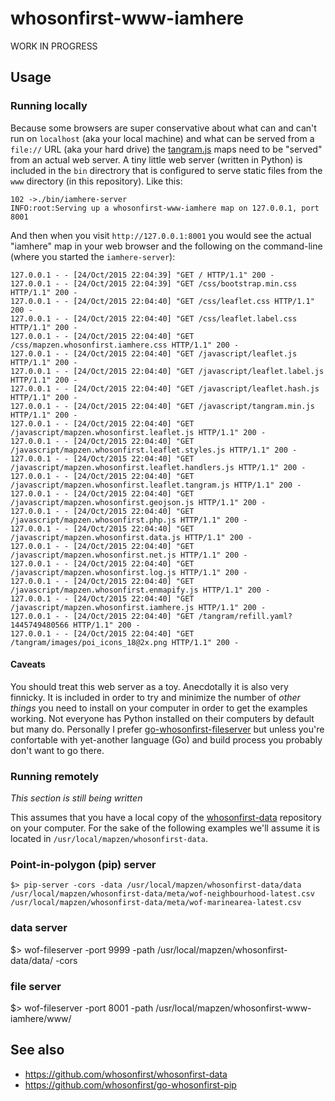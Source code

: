 # whosonfirst-www-iamhere

WORK IN PROGRESS

## Usage

### Running locally

Because some browsers are super conservative about what can and can't run on `localhost` (aka your local machine) and what can be served from a `file://` URL (aka your hard drive) the [tangram.js]() maps need to be "served" from an actual web server. A tiny little web server (written in Python) is included in the `bin` directrory that is configured to serve static files from the `www` directory (in this repository). Like this:

```
102 ->./bin/iamhere-server
INFO:root:Serving up a whosonfirst-www-iamhere map on 127.0.0.1, port 8001
```

And then when you visit `http://127.0.0.1:8001` you would see the actual "iamhere" map in your web browser and the following on the command-line (where you started the `iamhere-server`):

```
127.0.0.1 - - [24/Oct/2015 22:04:39] "GET / HTTP/1.1" 200 -
127.0.0.1 - - [24/Oct/2015 22:04:39] "GET /css/bootstrap.min.css HTTP/1.1" 200 -
127.0.0.1 - - [24/Oct/2015 22:04:40] "GET /css/leaflet.css HTTP/1.1" 200 -
127.0.0.1 - - [24/Oct/2015 22:04:40] "GET /css/leaflet.label.css HTTP/1.1" 200 -
127.0.0.1 - - [24/Oct/2015 22:04:40] "GET /css/mapzen.whosonfirst.iamhere.css HTTP/1.1" 200 -
127.0.0.1 - - [24/Oct/2015 22:04:40] "GET /javascript/leaflet.js HTTP/1.1" 200 -
127.0.0.1 - - [24/Oct/2015 22:04:40] "GET /javascript/leaflet.label.js HTTP/1.1" 200 -
127.0.0.1 - - [24/Oct/2015 22:04:40] "GET /javascript/leaflet.hash.js HTTP/1.1" 200 -
127.0.0.1 - - [24/Oct/2015 22:04:40] "GET /javascript/tangram.min.js HTTP/1.1" 200 -
127.0.0.1 - - [24/Oct/2015 22:04:40] "GET /javascript/mapzen.whosonfirst.leaflet.js HTTP/1.1" 200 -
127.0.0.1 - - [24/Oct/2015 22:04:40] "GET /javascript/mapzen.whosonfirst.leaflet.styles.js HTTP/1.1" 200 -
127.0.0.1 - - [24/Oct/2015 22:04:40] "GET /javascript/mapzen.whosonfirst.leaflet.handlers.js HTTP/1.1" 200 -
127.0.0.1 - - [24/Oct/2015 22:04:40] "GET /javascript/mapzen.whosonfirst.leaflet.tangram.js HTTP/1.1" 200 -
127.0.0.1 - - [24/Oct/2015 22:04:40] "GET /javascript/mapzen.whosonfirst.geojson.js HTTP/1.1" 200 -
127.0.0.1 - - [24/Oct/2015 22:04:40] "GET /javascript/mapzen.whosonfirst.php.js HTTP/1.1" 200 -
127.0.0.1 - - [24/Oct/2015 22:04:40] "GET /javascript/mapzen.whosonfirst.data.js HTTP/1.1" 200 -
127.0.0.1 - - [24/Oct/2015 22:04:40] "GET /javascript/mapzen.whosonfirst.net.js HTTP/1.1" 200 -
127.0.0.1 - - [24/Oct/2015 22:04:40] "GET /javascript/mapzen.whosonfirst.log.js HTTP/1.1" 200 -
127.0.0.1 - - [24/Oct/2015 22:04:40] "GET /javascript/mapzen.whosonfirst.enmapify.js HTTP/1.1" 200 -
127.0.0.1 - - [24/Oct/2015 22:04:40] "GET /javascript/mapzen.whosonfirst.iamhere.js HTTP/1.1" 200 -
127.0.0.1 - - [24/Oct/2015 22:04:40] "GET /tangram/refill.yaml?1445749480566 HTTP/1.1" 200 -
127.0.0.1 - - [24/Oct/2015 22:04:40] "GET /tangram/images/poi_icons_18@2x.png HTTP/1.1" 200 -
```

#### Caveats

You should treat this web server as a toy. Anecdotally it is also very finnicky. It is included in order to try and minimize the number of _other things_ you need to install on your computer in order to get the examples working. Not everyone has Python installed on their computers by default but many do. Personally I prefer [go-whosonfirst-fileserver](https://github.com/whosonfirst/go-whosonfirst-fileserver) but unless you're confortable with yet-another language (Go) and build process you probably don't want to go there.

### Running remotely

_This section is still being written_

This assumes that you have a local copy of the [whosonfirst-data]() repository on your computer. For the sake of the following examples we'll assume it is located in `/usr/local/mapzen/whosonfirst-data`.

### Point-in-polygon (pip) server

```
$> pip-server -cors -data /usr/local/mapzen/whosonfirst-data/data /usr/local/mapzen/whosonfirst-data/meta/wof-neighbourhood-latest.csv /usr/local/mapzen/whosonfirst-data/meta/wof-marinearea-latest.csv 
```

### data server

$> wof-fileserver -port 9999 -path /usr/local/mapzen/whosonfirst-data/data/ -cors

### file server

$> wof-fileserver -port 8001 -path /usr/local/mapzen/whosonfirst-www-iamhere/www/

## See also

* https://github.com/whosonfirst/whosonfirst-data
* https://github.com/whosonfirst/go-whosonfirst-pip
